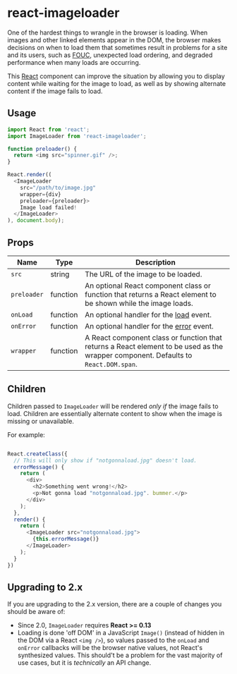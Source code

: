 react-imageloader
=================

One of the hardest things to wrangle in the browser is loading. When images and
other linked elements appear in the DOM, the browser makes decisions on when to
load them that sometimes result in problems for a site and its users, such as
[FOUC], unexpected load ordering, and degraded performance when many loads are
occurring.

This [React] component can improve the situation by allowing you to display
content while waiting for the image to load, as well as by showing alternate
content if the image fails to load.


Usage
-----

```javascript
import React from 'react';
import ImageLoader from 'react-imageloader';

function preloader() {
  return <img src="spinner.gif" />;
}

React.render((
  <ImageLoader
    src="/path/to/image.jpg"
    wrapper={div}
    preloader={preloader}>
    Image load failed!
  </ImageLoader>
), document.body);

```


Props
-----

Name        | Type     | Description
------------|----------|------------
`src`       | string   | The URL of the image to be loaded.
`preloader` | function | An optional React component class or function that returns a React element to be shown while the image loads.
`onLoad`    | function | An optional handler for the [load] event.
`onError`   | function | An optional handler for the [error] event.
`wrapper`   | function | A React component class or function that returns a React element to be used as the wrapper component. Defaults to `React.DOM.span`.


Children
--------

Children passed to `ImageLoader` will be rendered *only if* the image fails to load. Children are essentially alternate content to show when the image is missing or unavailable.

For example:

```javascript

React.createClass({
  // This will only show if "notgonnaload.jpg" doesn't load.
  errorMessage() {
    return (
      <div>
        <h2>Something went wrong!</h2>
        <p>Not gonna load "notgonnaload.jpg". bummer.</p>
      </div>
    );
  },
  render() {
    return (
      <ImageLoader src="notgonnaload.jpg">
        {this.errorMessage()}
      </ImageLoader>
    );
  }
})

```


Upgrading to 2.x
----------------

If you are upgrading to the 2.x version, there are a couple of changes you should be aware of:

* Since 2.0, `ImageLoader` requires **React >= 0.13**
* Loading is done 'off DOM' in a JavaScript `Image()` (instead of hidden in the DOM via a React `<img />`), so values passed to the `onLoad` and `onError` callbacks will be the browser native values, not React's synthesized values. This should't be a problem for the vast majority of use cases, but it is *technically* an API change.


[FOUC]: http://en.wikipedia.org/wiki/FOUC/
[React]: http://facebook.github.io/react/
[load]: https://developer.mozilla.org/en-US/docs/Web/Events/load
[error]: https://developer.mozilla.org/en-US/docs/Web/Events/error
